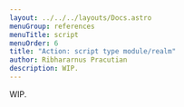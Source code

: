 ```yaml
---
layout: ../../../layouts/Docs.astro
menuGroup: references
menuTitle: script
menuOrder: 6
title: "Action: script type module/realm"
author: Ribhararnus Pracutian
description: WIP.
---
```


WIP.
